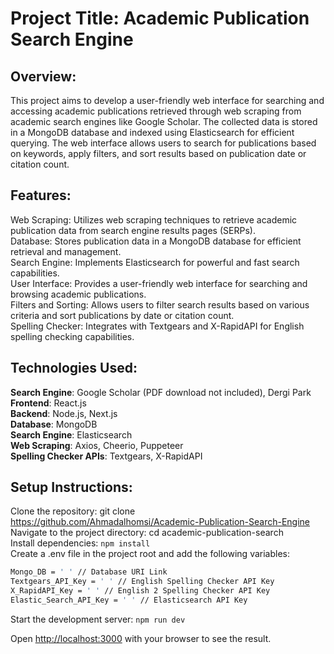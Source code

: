  Project Title: Academic Publication Search Engine
 ===============

## **Overview**:
This project aims to develop a user-friendly web interface for searching and accessing academic publications retrieved through web scraping from academic search engines like Google Scholar. The collected data is stored in a MongoDB database and indexed using Elasticsearch for efficient querying. The web interface allows users to search for publications based on keywords, apply filters, and sort results based on publication date or citation count.


## Features:
Web Scraping: Utilizes web scraping techniques to retrieve academic publication data from search engine results pages (SERPs).  
Database: Stores publication data in a MongoDB database for efficient retrieval and management.  
Search Engine: Implements Elasticsearch for powerful and fast search capabilities.  
User Interface: Provides a user-friendly web interface for searching and browsing academic publications.  
Filters and Sorting: Allows users to filter search results based on various criteria and sort publications by date or citation count.  
Spelling Checker: Integrates with Textgears and X-RapidAPI for English spelling checking capabilities.  


## Technologies Used:
**Search Engine**: Google Scholar (PDF download not included), Dergi Park  
**Frontend**: React.js  
**Backend**: Node.js, Next.js  
**Database**: MongoDB  
**Search Engine**: Elasticsearch  
**Web Scraping**: Axios, Cheerio, Puppeteer  
**Spelling Checker APIs**: Textgears, X-RapidAPI  

## Setup Instructions:
Clone the repository: git clone https://github.com/Ahmadalhomsi/Academic-Publication-Search-Engine  
Navigate to the project directory: cd academic-publication-search  
Install dependencies: ``npm install``  
Create a .env file in the project root and add the following variables:  

```bash
Mongo_DB = ' ' // Database URI Link
Textgears_API_Key = ' ' // English Spelling Checker API Key
X_RapidAPI_Key = ' ' // English 2 Spelling Checker API Key
Elastic_Search_API_Key = ' ' // Elasticsearch API Key
```

Start the development server: `npm run dev`

Open [http://localhost:3000](http://localhost:3000) with your browser to see the result.
